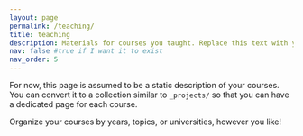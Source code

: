 ```yaml
---
layout: page
permalink: /teaching/
title: teaching
description: Materials for courses you taught. Replace this text with your description.
nav: false #true if I want it to exist
nav_order: 5
---
```


For now, this page is assumed to be a static description of your courses. You can convert it to a collection similar to `_projects/` so that you can have a dedicated page for each course.

Organize your courses by years, topics, or universities, however you like!
